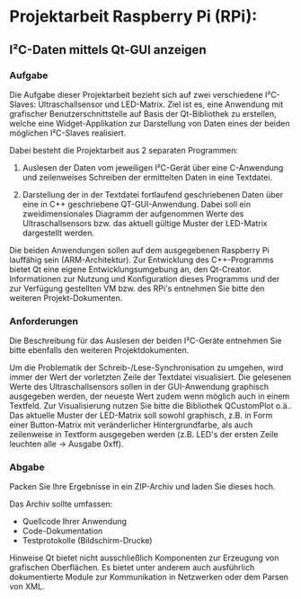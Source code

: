 # Projektarbeit Raspberry Pi (RPi): 

## I²C-Daten mittels Qt-GUI anzeigen

### Aufgabe

Die Aufgabe dieser Projektarbeit bezieht sich auf zwei verschiedene I²C-Slaves: Ultraschallsensor und LED-Matrix. Ziel ist es, eine Anwendung mit grafischer Benutzerschnittstelle auf Basis der Qt-Bibliothek zu erstellen, welche eine Widget-Applikation zur Darstellung von Daten eines der beiden möglichen I²C-Slaves realisiert.

Dabei besteht die Projektarbeit aus 2 separaten Programmen:

1. Auslesen der Daten vom jeweiligen I²C-Gerät über eine C-Anwendung und zeilenweises Schreiben der ermittelten Daten in eine Textdatei.

2. Darstellung der in der Textdatei fortlaufend geschriebenen Daten über eine in C++ geschriebene QT-GUI-Anwendung. Dabei soll ein zweidimensionales Diagramm der aufgenommen Werte des Ultraschallsensors bzw. das aktuell gültige Muster der LED-Matrix dargestellt werden.

Die beiden Anwendungen sollen auf dem ausgegebenen Raspberry Pi lauffähig sein (ARM-Architektur). Zur Entwicklung des C++-Programms bietet Qt eine eigene Entwicklungsumgebung an, den Qt-Creator. Informationen zur Nutzung und Konfiguration dieses Programms und der zur Verfügung gestellten VM bzw. des RPi's entnehmen Sie bitte den weiteren Projekt-Dokumenten.

### Anforderungen
Die Beschreibung für das Auslesen der beiden I²C-Geräte entnehmen Sie bitte ebenfalls den weiteren Projektdokumenten.

Um die Problematik der Schreib-/Lese-Synchronisation zu umgehen, wird immer der Wert der vorletzten Zeile der Textdatei visualisiert. Die gelesenen Werte des Ultraschallsensors sollen in der GUI-Anwendung graphisch ausgegeben werden, der neueste Wert zudem wenn möglich auch in einem Textfeld. Zur Visualisierung nutzen Sie bitte die Bibliothek QCustomPlot o.ä.. Das aktuelle Muster der LED-Matrix soll sowohl graphisch, z.B. in Form einer Button-Matrix mit veränderlicher Hintergrundfarbe, als auch zeilenweise in Textform ausgegeben werden (z.B. LED's der ersten Zeile leuchten alle → Ausgabe 0xff).

### Abgabe

Packen Sie Ihre Ergebnisse in ein ZIP-Archiv und laden Sie dieses hoch.

Das Archiv sollte umfassen:

- Quellcode Ihrer Anwendung
- Code-Dokumentation
- Testprotokolle (Bildschirm-Drucke)

Hinweise
Qt bietet nicht ausschließlich Komponenten zur Erzeugung von grafischen Oberflächen. Es bietet unter anderem auch ausführlich dokumentierte Module zur Kommunikation in Netzwerken oder dem Parsen von XML.

